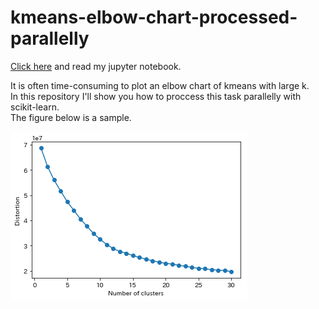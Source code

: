 # kmeans-elbow-chart-processed-parallelly
[Click here](https://nbviewer.jupyter.org/github/maruo-third/kmeans-elbow-chart-processed-parallelly/blob/master/notebook/eda.ipynb) and read my jupyter notebook.

It is often time-consuming to plot an elbow chart of kmeans with large k.  
In this repository I'll show you how to proccess this task parallelly with scikit-learn.  
The figure below is a sample.

![elbow_chart](./img/kmeans.png)
